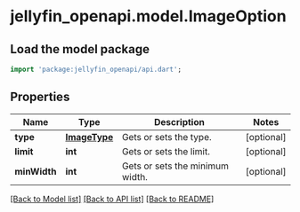 # jellyfin_openapi.model.ImageOption

## Load the model package
```dart
import 'package:jellyfin_openapi/api.dart';
```

## Properties
Name | Type | Description | Notes
------------ | ------------- | ------------- | -------------
**type** | [**ImageType**](ImageType.md) | Gets or sets the type. | [optional] 
**limit** | **int** | Gets or sets the limit. | [optional] 
**minWidth** | **int** | Gets or sets the minimum width. | [optional] 

[[Back to Model list]](../README.md#documentation-for-models) [[Back to API list]](../README.md#documentation-for-api-endpoints) [[Back to README]](../README.md)


